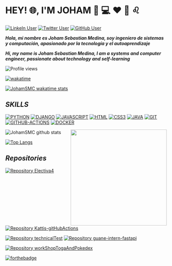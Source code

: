 # HEY! :globe_with_meridians:, I'M JOHAM  :boy: :computer: :hearts: :basketball: :leo:


[![LinkeIn User](https://img.shields.io/badge/Linkedin-johamsmc-blue?style=plastic&logo=linkedin&link=https://www.linkedin.com/in/johamsmc/)](https://www.linkedin.com/in/johamsmc/)
[![Twitter User](https://img.shields.io/badge/Twitter-JohamSMC-informational?style=plastic&logo=twitter&link=https://twitter.com/JohamSMC)](https://twitter.com/JohamSMC)
[![GitHub User](https://img.shields.io/badge/GitHub-JohamSMC-red?style=plastic&logo=github&link=https://github.com/JohamSMC)](https://github.com/JohamSMC)

***Hola, mi nombre es Joham Sebastian Medina, soy ingeniero de sistemas y computación, apasionado por la tecnología y el autoaprendizaje***

***Hi, my name is Joham Sebastian Medina, I am a systems and computer engineer, passionate about technology and self-learning***

![Profile views](https://gpvc.arturio.dev/JohamSMC)

[![wakatime](https://wakatime.com/badge/user/7cb47541-9ea7-455a-b77f-edc854acd00e.svg)](https://wakatime.com/@7cb47541-9ea7-455a-b77f-edc854acd00e)

[![JohamSMC wakatime stats](https://github-readme-stats.vercel.app/api/wakatime?username=JohamSMC&layout=compact&theme=ayu-mirage)](https://github.com/anuraghazra/github-readme-stats)



## ***SKILLS***
[<img src="https://img.shields.io/badge/PYTHON-%233776AB.svg?&style=for-the-badge&logo=python&logoColor=white" alt="PYTHON"/>](https://www.python.org/)
[<img src="https://img.shields.io/badge/DJANGO-%23092E20.svg?&style=for-the-badge&logo=django&logoColor=white" alt="DJANGO"/>](https://www.djangoproject.com/)
[<img src="https://img.shields.io/badge/JAVASCRIPT-%23e3c914.svg?&style=for-the-badge&logo=javascript&logoColor=orange" alt="JAVASCRIPT"/>]()
[<img src="https://img.shields.io/badge/HTML5-%23E34F26.svg?&style=for-the-badge&logo=html5&logoColor=white" alt="HTML"/>](https://developer.mozilla.org/es/docs/Web/HTML)
[<img src="https://img.shields.io/badge/CSS3-%231572B6.svg?&style=for-the-badge&logo=css3&logoColor=white" alt="CSS3"/>](https://developer.mozilla.org/es/docs/Web/CSS)
[<img src="https://img.shields.io/badge/JAVA-%23c41414.svg?&style=for-the-badge&logo=java&logoColor=white" alt="JAVA"/>](https://www.oracle.com/co/java/technologies/javase-downloads.html)
[<img src="https://img.shields.io/badge/GIT-%23F05032.svg?&style=for-the-badge&logo=git&logoColor=white" alt="GIT"/>](https://git-scm.com/)
[<img src="https://img.shields.io/badge/GITHUB ACTIONS-%23095fcd.svg?&style=for-the-badge&logo=github-actions&logoColor=white" alt="GITHUB-ACTIONS"/>](https://github.com/features/actions)
[<img src="https://img.shields.io/badge/DOCKER-%2377a7e5.svg?&style=for-the-badge&logo=docker&logoColor=white" alt="DOCKER"/>](https://www.docker.com/)


<img align="right" src="https://user-images.githubusercontent.com/37983099/88250448-46d3ab00-cc6d-11ea-976c-45b1e145347c.png" height="300">

![JohamSMC github stats](https://github-readme-stats.vercel.app/api/?username=JohamSMC&hide=stars&show_icons=true&theme=prussian&include_all_commits=true&count_private=true)

[![Top Langs](https://github-readme-stats.vercel.app/api/top-langs/?username=JohamSMC&layout=compact&theme=prussian&hide=jupyter%20notebook)](https://github.com/anuraghazra/github-readme-stats)

## ***Repositories***
[![Repository Electiva4](https://github-readme-stats.vercel.app/api/pin/?username=JohamSMC&repo=electiva4&show_owner=true&theme=ayu-mirage)](https://github.com/JohamSMC/electiva4)
[![Repository Kattis-gitHubActions](https://github-readme-stats.vercel.app/api/pin/?username=JohamSMC&repo=python-kattis-gitHubActions&show_owner=true&theme=ayu-mirage)](https://github.com/JohamSMC/python-kattis-gitHubActions)


[![Repository technicalTest](https://github-readme-stats.vercel.app/api/pin/?username=JohamSMC&repo=technicalTest&show_owner=true&theme=ayu-mirage)](https://github.com/JohamSMC/technicalTest)
[![Repository guane-intern-fastapi](https://github-readme-stats.vercel.app/api/pin/?username=JohamSMC&repo=guane-intern-fastapi&show_owner=true&theme=ayu-mirage)](https://github.com/JohamSMC/guane-intern-fastapi)



[![Repository workShopTogaAndPokedex](https://github-readme-stats.vercel.app/api/pin/?username=JohamSMC&repo=python-workShopTogaAndPokedex&show_owner=true&theme=ayu-mirage)](https://github.com/JohamSMC/python-workShopTogaAndPokedex)


[![forthebadge](https://forthebadge.com/images/badges/built-with-love.svg)](https://forthebadge.com)

